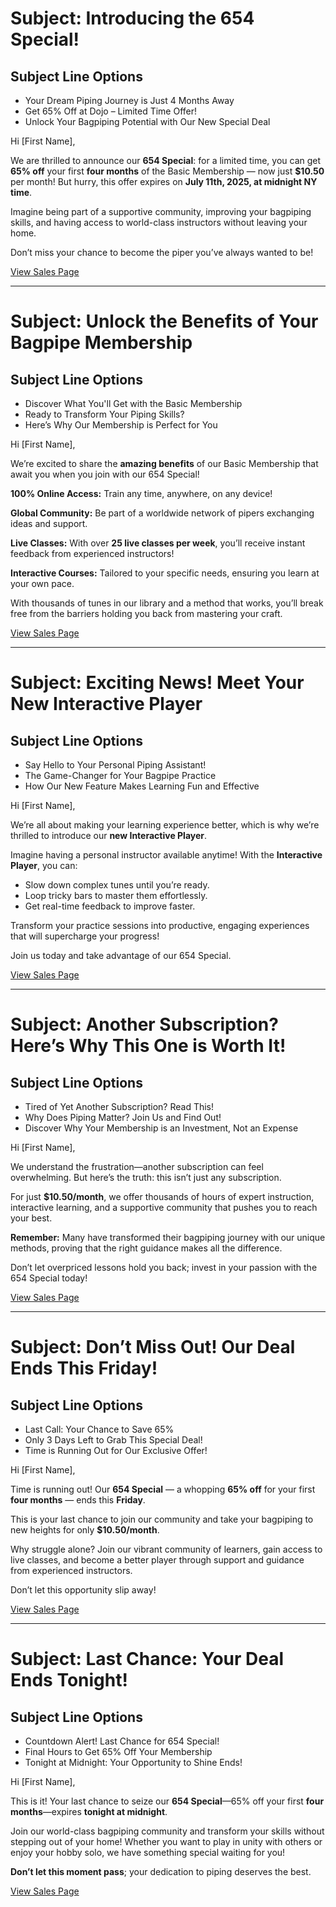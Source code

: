 # Subject: Introducing the 654 Special!

## Subject Line Options
- Your Dream Piping Journey is Just 4 Months Away
- Get 65% Off at Dojo – Limited Time Offer!
- Unlock Your Bagpiping Potential with Our New Special Deal

Hi [First Name],

We are thrilled to announce our **654 Special**: for a limited time, you can get **65% off** your first **four months** of the Basic Membership — now just **$10.50** per month! But hurry, this offer expires on **July 11th, 2025, at midnight NY time**.

Imagine being part of a supportive community, improving your bagpiping skills, and having access to world-class instructors without leaving your home. 

Don’t miss your chance to become the piper you’ve always wanted to be!

[View Sales Page](https://www.pipersdojo.university/654-special-basic-membership)

---

# Subject: Unlock the Benefits of Your Bagpipe Membership

## Subject Line Options
- Discover What You'll Get with the Basic Membership
- Ready to Transform Your Piping Skills?
- Here’s Why Our Membership is Perfect for You

Hi [First Name],

We’re excited to share the **amazing benefits** of our Basic Membership that await you when you join with our 654 Special!

**100% Online Access:** Train any time, anywhere, on any device!

**Global Community:** Be part of a worldwide network of pipers exchanging ideas and support.

**Live Classes:** With over **25 live classes per week**, you’ll receive instant feedback from experienced instructors!

**Interactive Courses:** Tailored to your specific needs, ensuring you learn at your own pace.

With thousands of tunes in our library and a method that works, you’ll break free from the barriers holding you back from mastering your craft.

[View Sales Page](https://www.pipersdojo.university/654-special-basic-membership)

---

# Subject: Exciting News! Meet Your New Interactive Player

## Subject Line Options
- Say Hello to Your Personal Piping Assistant!
- The Game-Changer for Your Bagpipe Practice
- How Our New Feature Makes Learning Fun and Effective

Hi [First Name],

We’re all about making your learning experience better, which is why we’re thrilled to introduce our **new Interactive Player**.

Imagine having a personal instructor available anytime! With the **Interactive Player**, you can:

- Slow down complex tunes until you’re ready.
- Loop tricky bars to master them effortlessly.
- Get real-time feedback to improve faster.

Transform your practice sessions into productive, engaging experiences that will supercharge your progress!

Join us today and take advantage of our 654 Special.

[View Sales Page](https://www.pipersdojo.university/654-special-basic-membership)

---

# Subject: Another Subscription? Here’s Why This One is Worth It!

## Subject Line Options
- Tired of Yet Another Subscription? Read This!
- Why Does Piping Matter? Join Us and Find Out!
- Discover Why Your Membership is an Investment, Not an Expense

Hi [First Name],

We understand the frustration—another subscription can feel overwhelming. But here’s the truth: this isn’t just any subscription.

For just **$10.50/month**, we offer thousands of hours of expert instruction, interactive learning, and a supportive community that pushes you to reach your best.

**Remember:** Many have transformed their bagpiping journey with our unique methods, proving that the right guidance makes all the difference.

Don’t let overpriced lessons hold you back; invest in your passion with the 654 Special today!

[View Sales Page](https://www.pipersdojo.university/654-special-basic-membership)

---

# Subject: Don’t Miss Out! Our Deal Ends This Friday!

## Subject Line Options
- Last Call: Your Chance to Save 65%
- Only 3 Days Left to Grab This Special Deal!
- Time is Running Out for Our Exclusive Offer!

Hi [First Name],

Time is running out! Our **654 Special** — a whopping **65% off** for your first **four months** — ends this **Friday**.

This is your last chance to join our community and take your bagpiping to new heights for only **$10.50/month**.

Why struggle alone? Join our vibrant community of learners, gain access to live classes, and become a better player through support and guidance from experienced instructors.

Don’t let this opportunity slip away!

[View Sales Page](https://www.pipersdojo.university/654-special-basic-membership)

---

# Subject: Last Chance: Your Deal Ends Tonight!

## Subject Line Options
- Countdown Alert! Last Chance for 654 Special!
- Final Hours to Get 65% Off Your Membership
- Tonight at Midnight: Your Opportunity to Shine Ends!

Hi [First Name],

This is it! Your last chance to seize our **654 Special**—65% off your first **four months**—expires **tonight at midnight**.

Join our world-class bagpiping community and transform your skills without stepping out of your home! Whether you want to play in unity with others or enjoy your hobby solo, we have something special waiting for you!

**Don’t let this moment pass**; your dedication to piping deserves the best. 

[View Sales Page](https://www.pipersdojo.university/654-special-basic-membership)
